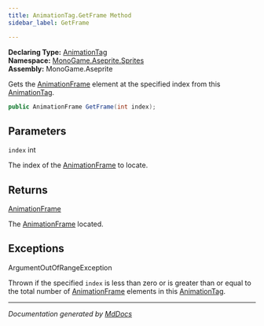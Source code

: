 ```yaml
---
title: AnimationTag.GetFrame Method
sidebar_label: GetFrame

---
```


**Declaring Type:** [AnimationTag](../)  
**Namespace:** [MonoGame.Aseprite.Sprites](../../)  
**Assembly:** MonoGame.Aseprite

Gets the [AnimationFrame](../../AnimationFrame/) element at the specified index from this [AnimationTag](../).

```csharp
public AnimationFrame GetFrame(int index);
```

## Parameters

`index`  int

The index of the [AnimationFrame](../../AnimationFrame/) to locate.

## Returns

[AnimationFrame](../../AnimationFrame/)

The [AnimationFrame](../../AnimationFrame/) located.

## Exceptions

ArgumentOutOfRangeException

Thrown if the specified `index` is less than zero or is greater than or equal to the total number of [AnimationFrame](../../AnimationFrame/) elements in this [AnimationTag](../).

___

*Documentation generated by [MdDocs](https://github.com/ap0llo/mddocs)*
